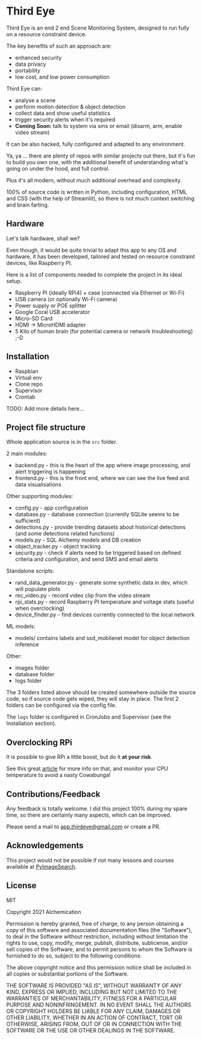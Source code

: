 # Third Eye

Third Eye is an end 2 end Scene Monitoring System, designed to run fully on a resource constraint device.

The key benefits of such an approach are:
- enhanced security
- data privacy
- portability
- low cost, and low power consumption

Third Eye can:
- analyse a scene 
- perform motion detection & object detection
- collect data and show useful statistics
- trigger security alerts when it's required
- **Coming Soon:** talk to system via sms or email (disarm, arm, enable video stream)

It can be also hacked, fully configured and adapted to any environment.

Ya, ya ... there are plenty of repos with similar projects out there, but it's fun to build you own one,
with the additional benefit of understanding what's going on under the hood, and full control.

Plus it's all modern, without much additional overhead and complexity.

100% of source code is written in Python, including configuration, HTML and CSS (with the help of Streamlit),
so there is not much context switching and brain farting.

## Hardware

Let's talk hardware, shall we?

Even though, it would be quite trivial to adapt this app to any OS and hardware, it has been developed, tailored and
tested on resource constraint devices, like Raspberry PI.

Here is a list of components needed to complete the project in its ideal setup. 

- Raspberry PI (ideally RPi4) + case (connected via Ethernet or Wi-Fi)
- USB camera (or optionally Wi-Fi camera)
- Power supply or POE splitter
- Google Coral USB accelerator
- Micro-SD Card
- HDMI -> MicroHDMI adapter
- 5 Kilo of human brain (for potential camera or network troubleshooting) ;-D

## Installation

- Raspbian
- Virtual env
- Clone repo
- Supervisor
- Crontab

TODO: Add more details here...

## Project file structure

Whole application source is in the `src` folder.

2 main modules:
- backend.py - this is the heart of the app where image processing, and alert triggering is happening
- frontend.py - this is the front end, where we can see the live feed and data visualisations

Other supporting modules:
- config.py - app configuration
- database.py - database connection (currently SQLite seems to be sufficient)
- detections.py - provide trending datasets about historical detections (and some detections related functions)
- models.py - SQL Alchemy models and DB creation
- object_tracker.py - object tracking
- security.py - check if alerts need to be triggered based on defined criteria and configuration, and send SMS and email alerts

Standalone scripts:
- rand_data_generator.py - generate some synthetic data in dev, which will populate plots
- rec_video.py - record video clip from the video stream 
- rpi_stats.py - record Raspberry PI temperature and voltage stats (useful when overclocking) 
- device_finder.py - find devices currently connected to the local network

ML models:
- models/ contains labels and ssd_mobilenet model for object detection inference

Other:
- images folder
- database folder
- logs folder

The 3 folders listed above should be created somewhere outside the source code, so if source code gets wiped, they will
stay in place. The first 2 folders can be configured via the config file.

The `logs` folder is configured in CronJobs and Supervisor (see the Installation section).

## Overclocking RPi

It is possible to give RPi a little boost, but do it **at your risk**.

See this great [article](https://magpi.raspberrypi.org/articles/how-to-overclock-raspberry-pi-4) for more info on
that, and monitor your CPU temperature to avoid a nasty Cowabunga!

## Contributions/Feedback

Any feedback is totally welcome. I did this project 100% during my spare time, so there are certainly many aspects,
which can be improved.

Please send a mail to [app.thirdeye@gmail.com](mailto:app.thirdeye@gmail.com) or create a PR.

## Acknowledgements

This project would not be possible if not many lessons and courses available at [PyImageSearch](https://www.pyimagesearch.com/).

## License

MIT

Copyright 2021 Alchemication

Permission is hereby granted, free of charge, to any person obtaining a copy of this software and associated documentation files (the "Software"), to deal in the Software without restriction, including without limitation the rights to use, copy, modify, merge, publish, distribute, sublicense, and/or sell copies of the Software, and to permit persons to whom the Software is furnished to do so, subject to the following conditions:

The above copyright notice and this permission notice shall be included in all copies or substantial portions of the Software.

THE SOFTWARE IS PROVIDED "AS IS", WITHOUT WARRANTY OF ANY KIND, EXPRESS OR IMPLIED, INCLUDING BUT NOT LIMITED TO THE WARRANTIES OF MERCHANTABILITY, FITNESS FOR A PARTICULAR PURPOSE AND NONINFRINGEMENT. IN NO EVENT SHALL THE AUTHORS OR COPYRIGHT HOLDERS BE LIABLE FOR ANY CLAIM, DAMAGES OR OTHER LIABILITY, WHETHER IN AN ACTION OF CONTRACT, TORT OR OTHERWISE, ARISING FROM, OUT OF OR IN CONNECTION WITH THE SOFTWARE OR THE USE OR OTHER DEALINGS IN THE SOFTWARE.